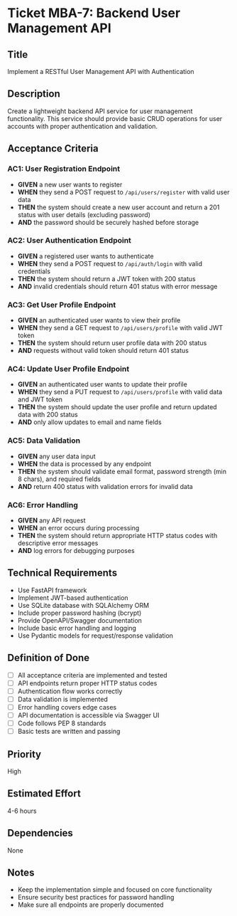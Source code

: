 # Ticket MBA-7: Backend User Management API

## Title
Implement a RESTful User Management API with Authentication

## Description
Create a lightweight backend API service for user management functionality. This service should provide basic CRUD operations for user accounts with proper authentication and validation.

## Acceptance Criteria

### AC1: User Registration Endpoint
- **GIVEN** a new user wants to register
- **WHEN** they send a POST request to `/api/users/register` with valid user data
- **THEN** the system should create a new user account and return a 201 status with user details (excluding password)
- **AND** the password should be securely hashed before storage

### AC2: User Authentication Endpoint  
- **GIVEN** a registered user wants to authenticate
- **WHEN** they send a POST request to `/api/auth/login` with valid credentials
- **THEN** the system should return a JWT token with 200 status
- **AND** invalid credentials should return 401 status with error message

### AC3: Get User Profile Endpoint
- **GIVEN** an authenticated user wants to view their profile
- **WHEN** they send a GET request to `/api/users/profile` with valid JWT token
- **THEN** the system should return user profile data with 200 status
- **AND** requests without valid token should return 401 status

### AC4: Update User Profile Endpoint
- **GIVEN** an authenticated user wants to update their profile
- **WHEN** they send a PUT request to `/api/users/profile` with valid data and JWT token
- **THEN** the system should update the user profile and return updated data with 200 status
- **AND** only allow updates to email and name fields

### AC5: Data Validation
- **GIVEN** any user data input
- **WHEN** the data is processed by any endpoint
- **THEN** the system should validate email format, password strength (min 8 chars), and required fields
- **AND** return 400 status with validation errors for invalid data

### AC6: Error Handling
- **GIVEN** any API request
- **WHEN** an error occurs during processing
- **THEN** the system should return appropriate HTTP status codes with descriptive error messages
- **AND** log errors for debugging purposes

## Technical Requirements
- Use FastAPI framework
- Implement JWT-based authentication
- Use SQLite database with SQLAlchemy ORM
- Include proper password hashing (bcrypt)
- Provide OpenAPI/Swagger documentation
- Include basic error handling and logging
- Use Pydantic models for request/response validation

## Definition of Done
- [ ] All acceptance criteria are implemented and tested
- [ ] API endpoints return proper HTTP status codes
- [ ] Authentication flow works correctly
- [ ] Data validation is implemented
- [ ] Error handling covers edge cases
- [ ] API documentation is accessible via Swagger UI
- [ ] Code follows PEP 8 standards
- [ ] Basic tests are written and passing

## Priority
High

## Estimated Effort
4-6 hours

## Dependencies
None

## Notes
- Keep the implementation simple and focused on core functionality
- Ensure security best practices for password handling
- Make sure all endpoints are properly documented 